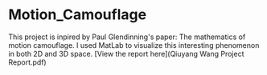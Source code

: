# Motion_Camouflage

This project is inpired by Paul Glendinning's paper: The mathematics of motion camouflage. I used MatLab to visualize this interesting phenomenon in both 2D and 3D space. [View the report here](Qiuyang Wang Project Report.pdf)

